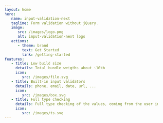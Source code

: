 ```yaml
---
layout: home
hero:
   name: input-validation-next
   tagline: Form validation without jQuery.
   image:
      src: /images/logo.png
      alt: input-validation-next logo
   actions:
      - theme: brand
        text: Get Started
        link: /getting-started
features:
   - title: Low build size
     details: Total bundle weigths about ~10kb
     icon:
        src: /images/file.svg
   - title: Built-in input validators
     details: phone, email, date, url, ...
     icon:
        src: /images/box.svg
   - title: Full type checking
     details: Full type checking of the values, coming from the user in browser and typescript types for intelisense.
     icon:
        src: /images/ts.svg
---
```


<style>
:root {
  --vp-home-hero-name-color: transparent;
  --vp-home-hero-name-background: -webkit-linear-gradient(120deg, #bd34fe 30%, #41d1ff);

  --vp-home-hero-image-background-image: linear-gradient(-45deg, #bd34fe 50%, #47caff 50%);
  --vp-home-hero-image-filter: blur(44px);
}

.main {
	min-height: 300px;
}

.clip {
	font-size: 53px;
}

.VPHero.has-image {
	margin-top: 0;
	margin-bottom: 50px;
}

@media (min-width: 640px) {
  :root {
    --vp-home-hero-image-filter: blur(56px);
  }
}

@media (min-width: 960px) {
  :root {
    --vp-home-hero-image-filter: blur(68px);
  }
}
</style>
